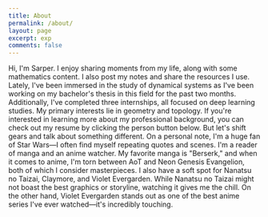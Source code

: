 ```yaml
---
title: About
permalink: /about/
layout: page
excerpt: exp
comments: false
---
```


Hi, I'm Sarper. I enjoy sharing moments from my life, along with some mathematics content. I also post my notes and share the resources I use. Lately, I've been immersed in the study of dynamical systems as I've been working on my bachelor's thesis in this field for the past two months. Additionally, I've completed three internships, all focused on deep learning studies. My primary interests lie in geometry and topology. If you're interested in learning more about my professional background, you can check out my resume by clicking the person button below.
But let's shift gears and talk about something different. On a personal note, I'm a huge fan of Star Wars—I often find myself repeating quotes and scenes. I'm a reader of manga and an anime watcher. My favorite manga is "Berserk," and when it comes to anime, I'm torn between AoT and Neon Genesis Evangelion, both of which I consider masterpieces. I also have a soft spot for Nanatsu no Taizai, Claymore, and Violet Evergarden. While Nanatsu no Taizai might not boast the best graphics or storyline, watching it gives me the chill. On the other hand, Violet Evergarden stands out as one of the best anime series I've ever watched—it's incredibly touching.

